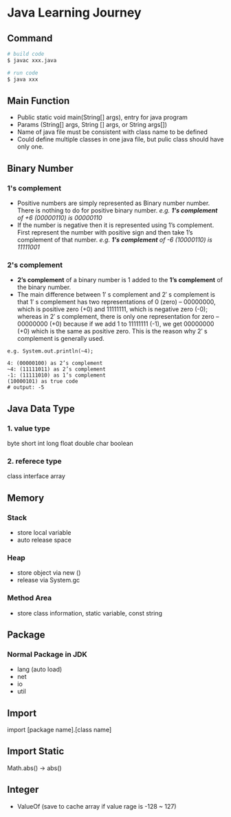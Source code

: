 # Java Learning Journey

## Command

```bash
# build code
$ javac xxx.java

# run code
$ java xxx
```

## Main Function

- Public static void main(String[] args), entry for java program
- Params (String[] args, String [] args, or String args[])
- Name of java file must be consistent with class name to be defined
- Could define multiple classes in one java file, but pulic class should have only one.

## Binary Number

### 1's complement

- Positive numbers are simply represented as Binary number number. There is nothing to do for positive binary number.  *e.g. **1's complement** of +6 (00000110) is 00000110*
- If the number is negative then it is represented using 1’s complement. First represent the number with positive sign and then take 1’s complement of that number.  *e.g. **1's complement** of -6 (10000110) is 11111001*

### 2's complement

- **2’s complement** of a binary number is 1 added to the **1’s complement** of the binary number.
- The main difference between 1′ s complement and 2′ s complement is that 1′ s complement has two representations of 0 (zero) – 00000000, which is positive zero (+0) and 11111111, which is negative zero (-0); whereas in 2′ s complement, there is only one representation for zero – 00000000 (+0) because if we add 1 to 11111111 (-1), we get 00000000 (+0) which is the same as positive zero. This is the reason why 2′ s complement is generally used.

``` 
e.g. System.out.println(~4);

4: (00000100) as 2’s complement
~4: (11111011) as 2’s complement
-1: (11111010) as 1’s complement
(10000101) as true code
# output: -5 
```

## Java Data Type

### 1. value type

byte short int long float double char boolean

### 2. referece type

class interface array

## Memory

### Stack

- store local variable
- auto release space

### Heap

- store object via new ()
- release via System.gc

### Method Area

- store class information, static variable, const string

## Package

### Normal Package in JDK

- lang (auto load)
- net
- io
- util

## Import

import [package name].[class name]

## Import Static

Math.abs() -> abs()

## Integer

- ValueOf (save to cache array if value rage is -128 ~ 127)



